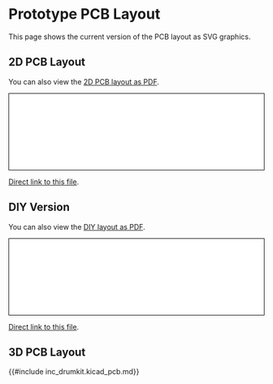 # Prototype PCB Layout

This page shows the current version of the PCB layout as SVG graphics.

## 2D PCB Layout

You can also view the [2D PCB layout as PDF](./plot/drumkit.kicad_pcb.pdf).

<script src="js/svg-pan-zoom.js" charset="UTF-8"></script>
<div style="background-color: white; border: 1px solid black;">
    <embed type="image/svg+xml" src="./plot/drumkit.kicad_pcb.svg" id="pz_drumkit0" style="width: 100%;"/>
    <script>
        document.getElementById('pz_drumkit0').addEventListener('load', function(){
            svgPanZoom(document.getElementById('pz_drumkit0'), {controlIconsEnabled: true, minZoom: 1.0});
        })
    </script>
</div>

[Direct link to this file](./plot/drumkit.kicad_pcb.svg).

## DIY Version

You can also view the [DIY layout as PDF](./plot/drumkit.kicad_pcb_diy.pdf).

<script src="js/svg-pan-zoom.js" charset="UTF-8"></script>
<div style="background-color: white; border: 1px solid black;">
    <embed type="image/svg+xml" src="./plot/drumkit.kicad_pcb_diy.svg" id="pz_drumkit1" style="width: 100%;"/>
    <script>
        document.getElementById('pz_drumkit1').addEventListener('load', function(){
            svgPanZoom(document.getElementById('pz_drumkit1'), {controlIconsEnabled: true, minZoom: 1.0});
        })
    </script>
</div>

[Direct link to this file](./plot/drumkit.kicad_pcb_diy.svg).

## 3D PCB Layout

{{#include inc_drumkit.kicad_pcb.md}}
